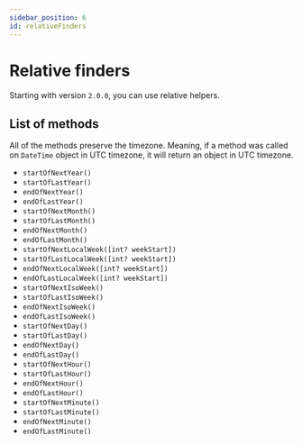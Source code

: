 ```yaml
---
sidebar_position: 6
id: relativeFinders
---
```


# Relative finders

Starting with version `2.0.0`, you can use relative helpers.

## List of methods

All of the methods preserve the timezone. Meaning, if a method was called on
`DateTime` object in UTC timezone, it will return an object in UTC timezone.

* `startOfNextYear()`
* `startOfLastYear()`
* `endOfNextYear()`
* `endOfLastYear()`
* `startOfNextMonth()`
* `startOfLastMonth()`
* `endOfNextMonth()`
* `endOfLastMonth()`
* `startOfNextLocalWeek([int? weekStart])`
* `startOfLastLocalWeek([int? weekStart])`
* `endOfNextLocalWeek([int? weekStart])`
* `endOfLastLocalWeek([int? weekStart])`
* `startOfNextIsoWeek()`
* `startOfLastIsoWeek()`
* `endOfNextIsoWeek()`
* `endOfLastIsoWeek()`
* `startOfNextDay()`
* `startOfLastDay()`
* `endOfNextDay()`
* `endOfLastDay()`
* `startOfNextHour()`
* `startOfLastHour()`
* `endOfNextHour()`
* `endOfLastHour()`
* `startOfNextMinute()`
* `startOfLastMinute()`
* `endOfNextMinute()`
* `endOfLastMinute()`
